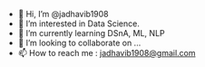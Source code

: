 - 👋 Hi, I’m @jadhavib1908
- 👀 I’m interested in Data Science.
- 🌱 I’m currently learning DSnA, ML, NLP
- 💞️ I’m looking to collaborate on ...
- 📫 How to reach me : jadhavib1908@gmail.com

<!---
jadhavib1908/jadhavib1908 is a ✨ special ✨ repository because its `README.md` (this file) appears on your GitHub profile.
You can click the Preview link to take a look at your changes.
--->
